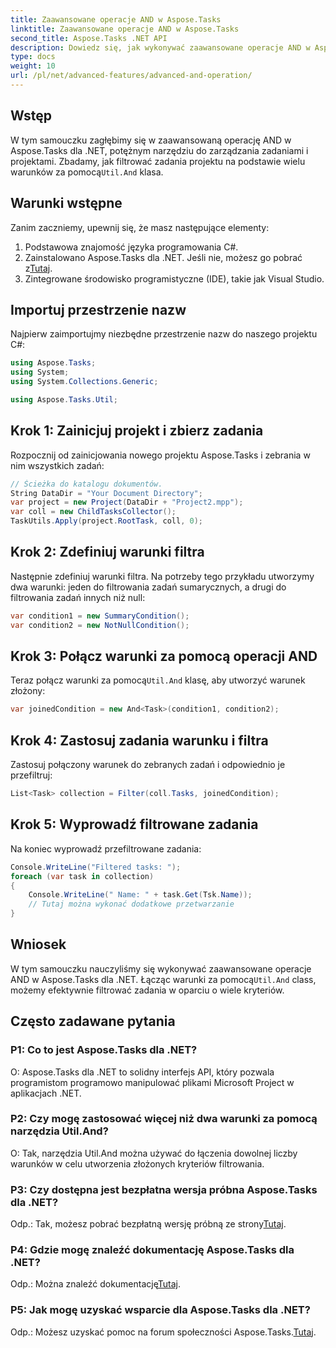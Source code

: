 ```yaml
---
title: Zaawansowane operacje AND w Aspose.Tasks
linktitle: Zaawansowane operacje AND w Aspose.Tasks
second_title: Aspose.Tasks .NET API
description: Dowiedz się, jak wykonywać zaawansowane operacje AND w Aspose.Tasks dla .NET, aby efektywnie filtrować zadania projektu w oparciu o wiele kryteriów.
type: docs
weight: 10
url: /pl/net/advanced-features/advanced-and-operation/
---
```

## Wstęp

 W tym samouczku zagłębimy się w zaawansowaną operację AND w Aspose.Tasks dla .NET, potężnym narzędziu do zarządzania zadaniami i projektami. Zbadamy, jak filtrować zadania projektu na podstawie wielu warunków za pomocą`Util.And` klasa.

## Warunki wstępne

Zanim zaczniemy, upewnij się, że masz następujące elementy:

1. Podstawowa znajomość języka programowania C#.
2.  Zainstalowano Aspose.Tasks dla .NET. Jeśli nie, możesz go pobrać z[Tutaj](https://releases.aspose.com/tasks/net/).
3. Zintegrowane środowisko programistyczne (IDE), takie jak Visual Studio.

## Importuj przestrzenie nazw

Najpierw zaimportujmy niezbędne przestrzenie nazw do naszego projektu C#:

```csharp
using Aspose.Tasks;
using System;
using System.Collections.Generic;

using Aspose.Tasks.Util;

```

## Krok 1: Zainicjuj projekt i zbierz zadania

Rozpocznij od zainicjowania nowego projektu Aspose.Tasks i zebrania w nim wszystkich zadań:

```csharp
// Ścieżka do katalogu dokumentów.
String DataDir = "Your Document Directory";
var project = new Project(DataDir + "Project2.mpp");
var coll = new ChildTasksCollector();
TaskUtils.Apply(project.RootTask, coll, 0);
```

## Krok 2: Zdefiniuj warunki filtra

Następnie zdefiniuj warunki filtra. Na potrzeby tego przykładu utworzymy dwa warunki: jeden do filtrowania zadań sumarycznych, a drugi do filtrowania zadań innych niż null:

```csharp
var condition1 = new SummaryCondition();
var condition2 = new NotNullCondition();
```

## Krok 3: Połącz warunki za pomocą operacji AND

 Teraz połącz warunki za pomocą`Util.And` klasę, aby utworzyć warunek złożony:

```csharp
var joinedCondition = new And<Task>(condition1, condition2);
```

## Krok 4: Zastosuj zadania warunku i filtra

Zastosuj połączony warunek do zebranych zadań i odpowiednio je przefiltruj:

```csharp
List<Task> collection = Filter(coll.Tasks, joinedCondition);
```

## Krok 5: Wyprowadź filtrowane zadania

Na koniec wyprowadź przefiltrowane zadania:

```csharp
Console.WriteLine("Filtered tasks: ");
foreach (var task in collection)
{
    Console.WriteLine(" Name: " + task.Get(Tsk.Name));
    // Tutaj można wykonać dodatkowe przetwarzanie
}
```

## Wniosek

 W tym samouczku nauczyliśmy się wykonywać zaawansowane operacje AND w Aspose.Tasks dla .NET. Łącząc warunki za pomocą`Util.And` class, możemy efektywnie filtrować zadania w oparciu o wiele kryteriów.

## Często zadawane pytania

### P1: Co to jest Aspose.Tasks dla .NET?

O: Aspose.Tasks dla .NET to solidny interfejs API, który pozwala programistom programowo manipulować plikami Microsoft Project w aplikacjach .NET.

### P2: Czy mogę zastosować więcej niż dwa warunki za pomocą narzędzia Util.And?

O: Tak, narzędzia Util.And można używać do łączenia dowolnej liczby warunków w celu utworzenia złożonych kryteriów filtrowania.

### P3: Czy dostępna jest bezpłatna wersja próbna Aspose.Tasks dla .NET?

 Odp.: Tak, możesz pobrać bezpłatną wersję próbną ze strony[Tutaj](https://releases.aspose.com/).

### P4: Gdzie mogę znaleźć dokumentację Aspose.Tasks dla .NET?

 Odp.: Można znaleźć dokumentację[Tutaj](https://reference.aspose.com/tasks/net/).

### P5: Jak mogę uzyskać wsparcie dla Aspose.Tasks dla .NET?

 Odp.: Możesz uzyskać pomoc na forum społeczności Aspose.Tasks.[Tutaj](https://forum.aspose.com/c/tasks/15).